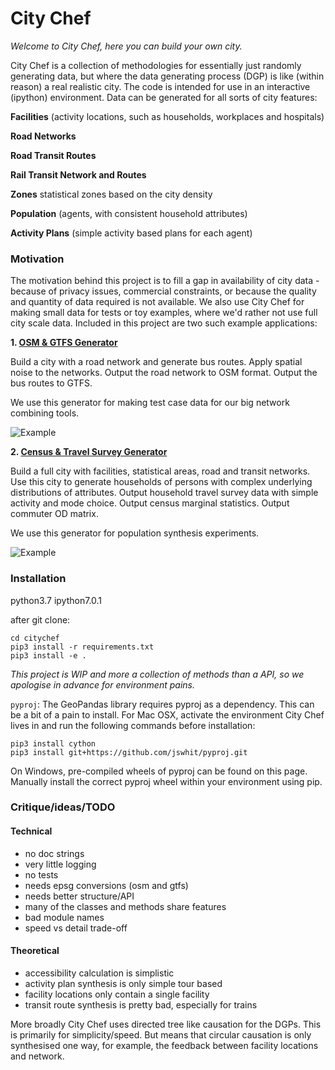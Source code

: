 # City Chef

*Welcome to City Chef, here you can build your own city.*

City Chef is a collection of methodologies for essentially just randomly generating data, 
but where the data generating process (DGP) is like (within reason) a real realistic city. The 
code is intended for use in an interactive (ipython) environment. Data can
 be generated for all sorts of city features:

**Facilities** (activity locations, such as households, workplaces and hospitals)

**Road Networks**

**Road Transit Routes**

**Rail Transit Network and Routes**

**Zones** statistical zones based on the city density

**Population** (agents, with consistent household attributes)

**Activity Plans** (simple activity based plans for each agent)

### Motivation

The motivation behind this project is to fill a gap in availability of city data - because 
of privacy issues, commercial constraints, or because the quality and quantity of data required 
is not available. We also use City Chef for making small data for tests or toy examples, 
where we'd rather not use full city scale data. Included in this project are two such example 
applications:

**1. [OSM & GTFS Generator](https://github.com/fredshone/citychef/blob/master/osm-and-gtfs-generation.ipynb)**

Build a city with a road network and generate bus routes. Apply spatial noise to the networks. 
Output the road network to OSM format. Output the bus routes to GTFS.

We use this generator for making test case data for our big network combining tools.

![Example](https://github.com/fredshone/citychef/blob/master/images/test.png)

**2. [Census & Travel Survey Generator](https://github.com/fredshone/citychef/blob/master/census-and-travel-survey-generation.ipynb)**

Build a full city with facilities, statistical areas, road and transit networks. Use this city to 
generate households of persons with complex underlying distributions of attributes. Output 
household travel survey data with simple activity and mode choice. Output census marginal 
statistics. Output commuter OD matrix.

We use this generator for population synthesis experiments.

![Example](https://github.com/fredshone/citychef/blob/master/images/city.png)

### Installation

python3.7
ipython7.0.1


after git clone:
```
cd citychef
pip3 install -r requirements.txt
pip3 install -e .
```

*This project is WIP and more a collection of methods than a API, so we apologise in advance for 
environment pains.*

`pyproj`: The GeoPandas library requires pyproj as a dependency. This can be a bit of a pain to 
install. For Mac OSX, activate the environment City Chef lives in and run the following commands 
before installation:

```
pip3 install cython
pip3 install git+https://github.com/jswhit/pyproj.git
```

On Windows, pre-compiled wheels of pyproj can be found on this page. Manually install the correct
 pyproj wheel within your environment using pip.

### Critique/ideas/TODO

#### Technical

- no doc strings
- very little logging
- no tests
- needs epsg conversions (osm and gtfs)
- needs better structure/API
- many of the classes and methods share features
- bad module names
- speed vs detail trade-off

#### Theoretical

- accessibility calculation is simplistic
- activity plan synthesis is only simple tour based
- facility locations only contain a single facility
- transit route synthesis is pretty bad, especially for trains

More broadly City Chef uses directed tree like causation for the DGPs. This is primarily for 
simplicity/speed. But means that circular causation is only synthesised one way, for 
example, the feedback between facility locations and network.
